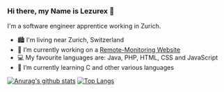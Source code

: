 ### Hi there, my Name is Lezurex 👋

I'm a software engineer apprentice working in Zurich.

- 🏙 I'm living near Zurich, Switzerland
- 🔭 I’m currently working on a [Remote-Monitoring Website](https://github.com/VoxCrafterLP/Remote-Monitoring)
- 💻 My favourite languages are: Java, PHP, HTML, CSS and JavaScript
- 🌱 I’m currently learning C and other various languages

<!--
**Lezurex/Lezurex** is a ✨ _special_ ✨ repository because its `README.md` (this file) appears on your GitHub profile.

Here are some ideas to get you started:

- 🔭 I’m currently working on ...
- 🌱 I’m currently learning ...
- 👯 I’m looking to collaborate on ...
- 🤔 I’m looking for help with ...
- 💬 Ask me about ...
- 📫 How to reach me: ...
- 😄 Pronouns: ...
- ⚡ Fun fact: ...
-->
[![Anurag's github stats](https://github-readme-stats.vercel.app/api?username=Lezurex)](https://github.com/anuraghazra/github-readme-stats)
[![Top Langs](https://github-readme-stats.vercel.app/api/top-langs/?username=Lezurex)](https://github.com/anuraghazra/github-readme-stats)
